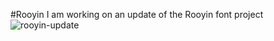 #Rooyin
I am working on an update of the Rooyin font project
![rooyin-update](https://user-images.githubusercontent.com/100155793/221006166-f208258f-4106-4c82-8234-74f1f4333fa2.png)
